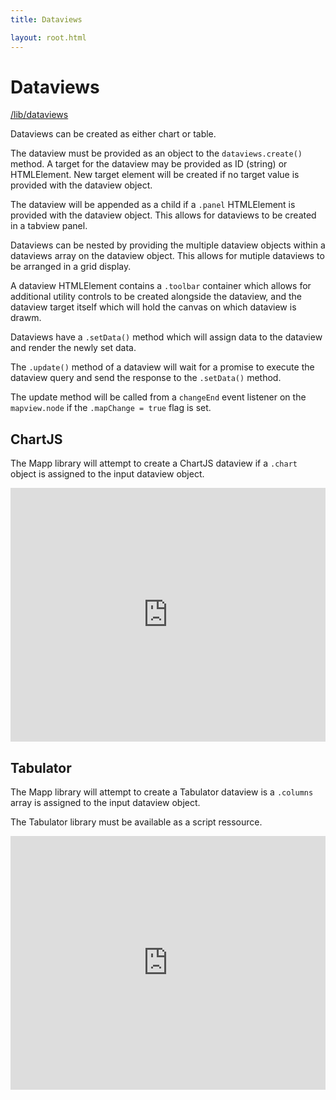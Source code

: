 ```yaml
---
title: Dataviews

layout: root.html
---
```


# Dataviews

[/lib/dataviews](https://github.com/GEOLYTIX/xyz/blob/development/lib/dataviews.mjs)

Dataviews can be created as either chart or table.

The dataview must be provided as an object to the `dataviews.create()` method. A target for the dataview may be provided as ID (string) or HTMLElement. New target element will be created if no target value is provided with the dataview object.

The dataview will be appended as a child if a `.panel` HTMLElement is provided with the dataview object. This allows for dataviews to be created in a tabview panel.

Dataviews can be nested by providing the multiple dataview objects within a dataviews array on the dataview object. This allows for mutiple dataviews to be arranged in a grid display.

A dataview HTMLElement contains a `.toolbar` container which allows for additional utility controls to be created alongside the dataview, and the dataview target itself which will hold the canvas on which dataview is drawm.

Dataviews have a `.setData()` method which will assign data to the dataview and render the newly set data.

The `.update()` method of a dataview will wait for a promise to execute the dataview query and send the response to the `.setData()` method.

The update method will be called from a `changeEnd` event listener on the `mapview.node` if the `.mapChange = true` flag is set.

## ChartJS

The Mapp library will attempt to create a ChartJS dataview if a `.chart` object is assigned to the input dataview object.

<iframe height="406" style="width: 100%;" scrolling="no" title="tabview" src="https://codepen.io/dbauszus-glx/embed/ExgPdeB?height=406&theme-id=light&default-tab=js,result" frameborder="no" loading="lazy" allowtransparency="true" allowfullscreen="true">
  See the Pen <a href='https://codepen.io/dbauszus-glx/pen/ExgPdeB'>tabview</a> by dbauzus-glx
  (<a href='https://codepen.io/dbauszus-glx'>@dbauszus-glx</a>) on <a href='https://codepen.io'>CodePen</a>.
</iframe>

## Tabulator

The Mapp library will attempt to create a Tabulator dataview is a `.columns` array is assigned to the input dataview object.

The Tabulator library must be available as a script ressource.

<iframe height="406" style="width: 100%;" scrolling="no" title="tabview" src="https://codepen.io/dbauszus-glx/embed/BaLjvae?height=406&theme-id=light&default-tab=js,result" frameborder="no" loading="lazy" allowtransparency="true" allowfullscreen="true">
  See the Pen <a href='https://codepen.io/dbauszus-glx/pen/BaLjvae'>tabview</a> by dbauzus-glx
  (<a href='https://codepen.io/dbauszus-glx'>@dbauszus-glx</a>) on <a href='https://codepen.io'>CodePen</a>.
</iframe>